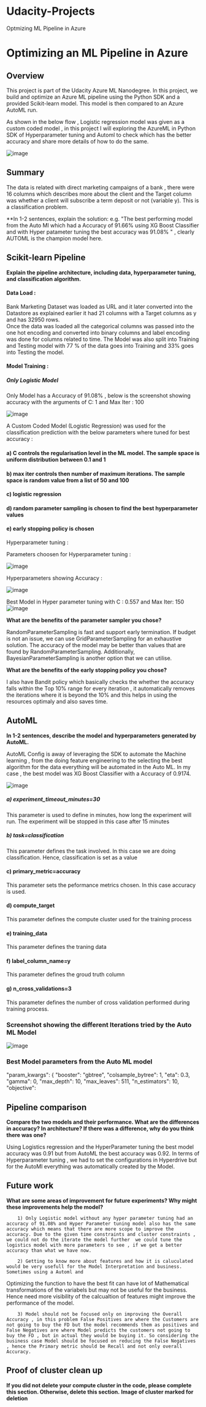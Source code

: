 # Udacity-Projects

Optmizing ML Pipeline in Azure
# Optimizing an ML Pipeline in Azure

## Overview
This project is part of the Udacity Azure ML Nanodegree.
In this project, we build and optimize an Azure ML pipeline using the Python SDK and a provided Scikit-learn model.
This model is then compared to an Azure AutoML run. 

As shown in the below flow , Logistic regression model was given as a custom coded model , in this project I will exploring the AzureML in Python SDK of Hyperparameter tuning and Automl to check which has the better accuracy and share more details of how to do the same.   

![image](https://user-images.githubusercontent.com/92014201/146714044-bf997ced-149d-4a1b-a706-8cd8c0dcf72c.png)


## Summary
The data is related with direct marketing campaigns of a bank , there were 16 columns which describes more about the client and the Target column was whether a client
will subscribe a term deposit or not (variable y). This is a classification problem. 


**In 1-2 sentences, explain the solution: e.g. "The best performing model from the Auto Ml which had a Accuracy of 91.66% using XG Boost Classifier and with Hyper patameter tuning the best accuracy was 91.08% " , clearly AUTOML is the champion model here.


## Scikit-learn Pipeline
**Explain the pipeline architecture, including data, hyperparameter tuning, and classification algorithm.**

#### Data Load : 

Bank Marketing Dataset was loaded as URL and it later converted into the Datastore as explained earlier it had 21 columns with a Target columns as y and has 32950 rows.  
Once the data was loaded all the categorical columns was passed into the  one hot encoding and converted into binary columns and label encoding was done for columns related to time. The Model was also split into Training and Testing model with 77 % of the data goes into Training and 33% goes into Testing the model.   

#### Model Training : 

##### Only Logistic Model 

Only Model has a Accuracy of 91.08% , below is the screenshot showing accuracy with the arguments of C: 1 and Max Iter : 100

![image](https://user-images.githubusercontent.com/92014201/146740531-e9476b40-e326-4d23-91b9-fb3746b98051.png)

A Custom Coded Model (Logistic Regression) was used for the classification prediction with the below parameters where tuned for best accuracy : 

####  a) C controls the regularisation level in the ML model. The sample space is uniform distribution between 0.1 and 1 
####  b) max iter controls then number of maximum iterations. The sample space is random value from a list of 50 and 100 
####  c) logistic regression 
####  d) random parameter sampling is chosen to find the best hyperparameter values 
####  e) early stopping policy is chosen 

Hyperparameter tuning : 

Parameters choosen for Hyperparameter tuning :     

![image](https://user-images.githubusercontent.com/92014201/146743319-e8ce5992-5ffd-4093-8edb-e71cdbd305c9.png)

Hyperparameters showing Accuracy : 

![image](https://user-images.githubusercontent.com/92014201/146743120-155c09cc-d7f1-40e6-b1c1-9443ce86efcf.png)  

Best Model in Hyper parameter tuning with C : 0.557 and Max Iter: 150 
![image](https://user-images.githubusercontent.com/92014201/146878856-84221f88-f764-46e0-8a76-6ce7ddeca5f4.png)


**What are the benefits of the parameter sampler you chose?**

RandomParameterSampling is fast and support early termination. If budget is not an issue, we can use GridParameterSampling for an exhaustive solution. The accuracy of the model may be better than values that are found by RandomParameterSampling. Additionally, BayesianParameterSampling is another option that we can utilise.

**What are the benefits of the early stopping policy you chose?**

I also have Bandit policy which basically checks the whether the accuracy falls within the Top 10% range for every iteration , it automatically removes the iterations where it is beyond the 10% 
and this helps in using the resources optimaly and also saves time. 

## AutoML
**In 1-2 sentences, describe the model and hyperparameters generated by AutoML.**

AutoML Config is away of leveraging the SDK to automate the Machine learning , from the doing feature engineering to the selecting the best algorithm for the 
data everything will be automated in the Auto ML. In my case , the best model was XG Boost Classifier with a Accuracy of 0.9174.

![image](https://user-images.githubusercontent.com/92014201/146748539-7560c797-48c3-45a0-8258-d7d0f9396735.png)

##### a) experiment_timeout_minutes=30
This parameter is used to define in minutes, how long the experiment will run. The experiment will be stopped in this case after 15 minutes

##### b) task=classification
This parameter defines the task involved. In this case we are doing classification. Hence, classification is set as a value

#### c) primary_metric=accuracy
This parameter sets the peformance metrics chosen. In this case accuracy is used.

#### d) compute_target
This parameter defines the compute cluster used for the training process

#### e) training_data
This parameter defines the traning data

#### f) label_column_name=y
This parameter defines the groud truth column

#### g) n_cross_validations=3
This parameter defines the number of cross validation performed during training process.

### Screenshot showing the different Iterations tried by the Auto ML Model 

![image](https://user-images.githubusercontent.com/92014201/146871300-49705838-5a7c-420b-b4e4-fc05344dcbb6.png)

### Best Model parameters from the Auto ML model 

"param_kwargs": {
        "booster": "gbtree",
        "colsample_bytree": 1,
        "eta": 0.3,
        "gamma": 0,
        "max_depth": 10,
        "max_leaves": 511,
        "n_estimators": 10,
        "objective": 
        
        
## Pipeline comparison
**Compare the two models and their performance. What are the differences in accuracy? In architecture? If there was a difference, why do you think there was one?**

Using Logistics regression and the HyperParameter tuning the best model accuracy was 0.91 but from AutoML the best accuracy was 0.92. In terms of Hyperparameter 
tuning , we had to set the configurations in  Hyperdrive but for the AutoMl everything was automatically created by the Model. 
 

## Future work
**What are some areas of improvement for future experiments? Why might these improvements help the model?**


        1) Only Logistic model without any hyper parameter tuning had an accuracy of 91.08% and Hyper Parameter tuning model also has the same accuracy which means that there are more scope to improve the accuracy. Due to the given time constraints and cluster constraints , we could not do the iterate the model further  we could tune the logistics model with more parameters to see , if we get a better accuracy than what we have now. 

        2) Getting to know more about features and how it is caluculated would be very usefull for the Model Interpretation and business. Sometimes using a Automl and 
Optimizing the function to have the best fit can have lot of Mathematical transformations of the variabels but may not be useful for the business. 
Hence need more visibility of the calcualtion of features might improve the performance of the model. 

        3) Model should not be focused only on improving the Overall Accuracy , in this problem False Positives are where the Customers are not going to buy the FD but the model recommends them as positives and False Negatives are where Model predicts the customers not going to buy the FD , but in actual they would be buying it. So considering the business case Model should be focused on reducing the False Negatives , hence the Primary metric should be Recall and not only overall Accuracy. 

## Proof of cluster clean up
**If you did not delete your compute cluster in the code, please complete this section. Otherwise, delete this section.**
**Image of cluster marked for deletion**

